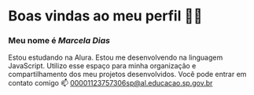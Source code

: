 # Boas vindas ao meu perfil 💙💙
### Meu nome é *Marcela Dias*

Estou estudando na Alura.
Estou me desenvolvendo na linguagem JavaScript.
Utilizo esse espaço para minha organização e compartilhamento dos meu projetos desenvolvidos.
Você pode entrar em contato comigo 📫
00001123757306sp@al.educacao.sp.gov.br
